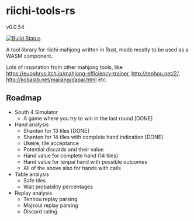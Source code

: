 # riichi-tools-rs
v0.0.54

[![Build Status](https://travis-ci.org/harphield/riichi-tools-rs.png?branch=master)](https://travis-ci.org/harphield/riichi-tools-rs)

A tool library for riichi mahjong written in Rust, made mostly to be used as a WASM component.

Lots of inspiration from other mahjong tools, like https://euophrys.itch.io/mahjong-efficiency-trainer, http://tenhou.net/2/, 
http://kobalab.net/majiang/dapai.html etc.

## Roadmap
- South 4 Simulator
    - A game where you try to win in the last round [DONE]
- Hand analysis
    - Shanten for 13 tiles [DONE]
    - Shanten for 14 tiles with complete hand indication [DONE]
    - Ukeire, tile acceptance
    - Potential discards and their value    
    - Hand value for complete hand (14 tiles)
    - Hand value for tenpai hand with possible outcomes
    - All of the above also for hands with calls
- Table analysis
    - Safe tiles
    - Wait probability percentages
- Replay analysis
    - Tenhou replay parsing
    - Majsoul replay parsing
    - Discard rating
